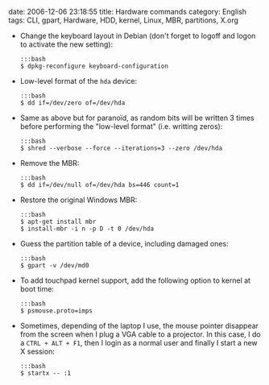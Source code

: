 date: 2006-12-06 23:18:55
title: Hardware commands
category: English
tags: CLI, gpart, Hardware, HDD, kernel, Linux, MBR, partitions, X.org

  * Change the keyboard layout in Debian (don't forget to logoff and logon to activate the new setting):

        :::bash
        $ dpkg-reconfigure keyboard-configuration

  * Low-level format of the `hda` device:

        :::bash
        $ dd if=/dev/zero of=/dev/hda

  * Same as above but for paranoïd, as random bits will be written 3 times before performing the "low-level format" (i.e. writting zeros):

        :::bash
        $ shred --verbose --force --iterations=3 --zero /dev/hda

  * Remove the MBR:

        :::bash
        $ dd if=/dev/null of=/dev/hda bs=446 count=1

  * Restore the original Windows MBR:

        :::bash
        $ apt-get install mbr
        $ install-mbr -i n -p D -t 0 /dev/hda

  * Guess the partition table of a device, including damaged ones:

        :::bash
        $ gpart -v /dev/md0

  * To add touchpad kernel support, add the following option to kernel at boot time:

        :::bash
        $ psmouse.proto=imps

  * Sometimes, depending of the laptop I use, the mouse pointer disappear from the screen when I plug a VGA cable to a projector. In this case, I do a `CTRL + ALT + F1`, then I login as a normal user and finally I start a new X session:

        :::bash
        $ startx -- :1

